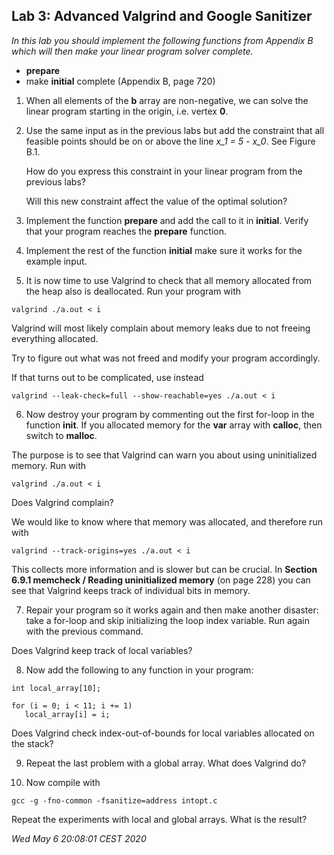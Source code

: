 ## Lab 3: Advanced Valgrind and Google Sanitizer

*In this lab you should implement the following functions from Appendix B which will then make your linear program solver complete.*

- **prepare**
- make **initial** complete (Appendix B, page 720)

1. When all elements of the **b** array are non-negative, we can solve the linear program starting in the origin, i.e. vertex **0**.

2. Use the same input as in the previous labs but add the constraint that all feasible points should be on or above the line _x_1 = 5 - x_0_. See Figure B.1.

   How do you express this constraint in your linear program from the previous labs?

   Will this new constraint affect the value of the optimal solution?

3. Implement the function **prepare** and add the call to it in **initial**.
   Verify that your program reaches the **prepare** function.

4. Implement the rest of the function **initial** make sure it works for the example input.

5. It is now time to use Valgrind to check that all memory allocated from the heap also is deallocated.
   Run your program with
```
valgrind ./a.out < i
```

Valgrind will most likely complain about memory leaks due to not freeing everything allocated.

Try to figure out what was not freed and modify your program accordingly.

If that turns out to be complicated, use instead
```
valgrind --leak-check=full --show-reachable=yes ./a.out < i
```

6. Now destroy your program by commenting out the first for-loop in the function **init**.
If you allocated memory for the **var** array with **calloc**, then switch to **malloc**.

The purpose is to see that Valgrind can warn you about using uninitialized memory.  Run with
```
valgrind ./a.out < i
```

Does Valgrind complain?

We would like to know where that memory was allocated, and therefore run with
```
valgrind --track-origins=yes ./a.out < i
```

This collects more information and is slower but can be crucial.
In **Section 6.9.1 memcheck / Reading uninitialized memory** (on page 228) you can see that Valgrind keeps track of individual bits in memory.

7. Repair your program so it works again and then make another disaster: take a for-loop and skip initializing the loop index variable. Run again with the previous command.

Does Valgrind keep track of local variables?

8. Now add the following to any function in your program:
```
int local_array[10];

for (i = 0; i < 11; i += 1)
   local_array[i] = i;
```

Does Valgrind check index-out-of-bounds for local variables allocated on the stack?

9. Repeat the last problem with a global array. What does Valgrind do?

10. Now compile with
 ```
 gcc -g -fno-common -fsanitize=address intopt.c
 ```
 Repeat the experiments with local and global arrays. What is the result?

*Wed May  6 20:08:01 CEST 2020*